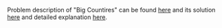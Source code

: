 Problem description of "Big Countires" can be found [here](https://leetcode.com/problems/big-countries/description/) and its solution [here](https://github.com/aurimas13/Solutions-To-Problems/blob/main/LeetCode/SQL%20Solutions/Invalid%20Tweets/invalid.sql) and detailed explanation [here](https://leetcode.com/problems/big-countries/solutions/3542200/sql-solution/). 